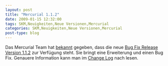 ```yaml
---
layout: post
title: "Mercurial 1.1.2"
date: 2009-01-15 12:32:00
tags: SKM,Neuigkeiten,Neue Versionen,Mercurial
categories: SKM,Neuigkeiten,Neue Versionen,Mercurial
post-type: blog
---
```

Das Mercurial Team hat <a href="http://selenic.com/pipermail/mercurial/2008-December/023091.html">bekannt</a> gegeben, dass die neue <a href="http://www.selenic.com/mercurial/wiki/index.cgi/WhatsNew">Bug Fix Release Version 1.1.2</a> zur Verfügung steht. Sie bringt eine Erweiterung und einen Bug Fix. Genauere Information kann man im <a href="http://www.selenic.com/mercurial/wiki/index.cgi/WhatsNew#head-e5267e3d8147f803f2d179cd6178bd9db0463f18">Change Log</a> nach lesen.
